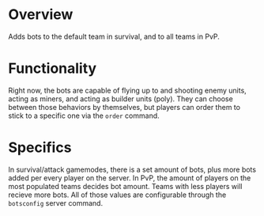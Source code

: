 # Overview
Adds bots to the default team in survival, and to all teams in PvP.
# Functionality
Right now, the bots are capable of flying up to and shooting enemy units, acting as miners, and acting as builder units (poly). They can choose between those behaviors by themselves, but players can order them to stick to a specific one via the `order` command.
# Specifics
In survival/attack gamemodes, there is a set amount of bots, plus more bots added per every player on the server. In PvP, the amount of players on the most populated teams decides bot amount. Teams with less players will recieve more bots.
All of those values are configurable through the `botsconfig` server command.
